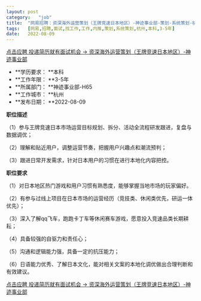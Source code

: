 ```yaml
---
layout:	post
category:	"job"
title:	"网易招聘：资深海外运营策划（王牌竞速日本地区）-神迹事业部-策划-系统策划-杭州本科3-5年"
tags:	[网易,招聘,面试,找工作,工作,内推,策划,系统策划,杭州,本科,3-5年]
date:	2022-08-09
---
```


[点击应聘 投递简历就有面试机会 ->  资深海外运营策划（王牌竞速日本地区）-神迹事业部](http://mobile.bole.netease.com/bole/boleDetail?id=42215&employeeId=346f03c3cda5f04c&key=all)



- **学历要求： **本科
- **工作年限： **3-5年
- **所属部门： **神迹事业部-H65
- **工作城市： **杭州
- **发布日期： **2022-08-09



**职位描述**

（1）参与王牌竞速日本市场运营目标规划、拆分、活动全流程研发跟进，复盘与数据调优；

（2）理解和贴近用户，调整运营节奏，把握用户兴趣点和潮流预判；

（3）跟进日常开发需求，针对日本用户的习惯在进行本地化内容把控。



**职位要求**

（1）对日本地区热门游戏和用户习惯有熟悉度，能够掌握当地市场的玩家偏好。

（2）有参与过线上项目在日本市场的运营经历（竞技类、休闲类优先，研运一体优先）；

（3）深入了解qq飞车，跑跑卡丁车等休闲赛车游戏，愿意投入竞速品类长期耕耘；

（4）具备较强的自驱力和责任心；

（5）沟通和逻辑能力强，具备一定的抗压能力；

（6）日语能力优秀、了解日本文化，能对相关文案的本地化调优做出合理判断和有效建议。



[点击应聘 投递简历就有面试机会 ->  资深海外运营策划（王牌竞速日本地区）-神迹事业部](http://mobile.bole.netease.com/bole/boleDetail?id=42215&employeeId=346f03c3cda5f04c&key=all)